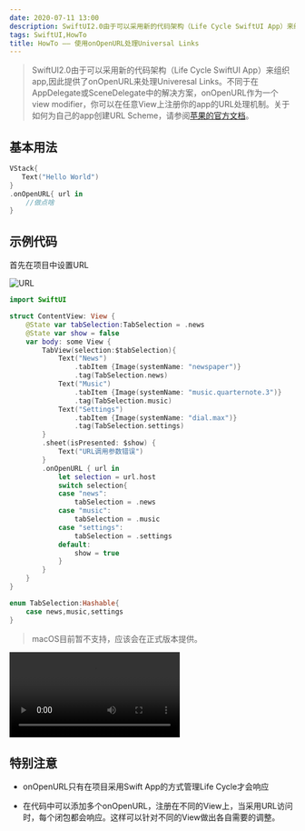 ```yaml
---
date: 2020-07-11 13:00
description: SwiftUI2.0由于可以采用新的代码架构（Life Cycle SwiftUI App）来组织app,因此提供了onOpenURL来处理Univeresal Links。不同于在AppDelegate或SceneDelegate中的解决方案，onOpenURL作为一个view modifier，你可以在任意View上注册你的app的URL处理机制。
tags: SwiftUI,HowTo
title: HowTo —— 使用onOpenURL处理Universal Links
---
```



> SwiftUI2.0由于可以采用新的代码架构（Life Cycle SwiftUI App）来组织app,因此提供了onOpenURL来处理Univeresal Links。不同于在AppDelegate或SceneDelegate中的解决方案，onOpenURL作为一个view modifier，你可以在任意View上注册你的app的URL处理机制。关于如何为自己的app创建URL Scheme，请参阅[苹果的官方文档](https://developer.apple.com/documentation/uikit/inter-process_communication/allowing_apps_and_websites_to_link_to_your_content/defining_a_custom_url_scheme_for_your_app)。

## 基本用法 ##

```swift
VStack{
   Text("Hello World")
}
.onOpenURL{ url in
    //做点啥
}
```

## 示例代码 ##

首先在项目中设置URL

![URL](https://cdn.fatbobman.com/howto-swiftui-onOpenURL-URL.png)

```swift
import SwiftUI

struct ContentView: View {
    @State var tabSelection:TabSelection = .news
    @State var show = false
    var body: some View {
        TabView(selection:$tabSelection){
            Text("News")
                .tabItem {Image(systemName: "newspaper")}
                .tag(TabSelection.news)
            Text("Music")
                .tabItem {Image(systemName: "music.quarternote.3")}
                .tag(TabSelection.music)
            Text("Settings")
                .tabItem {Image(systemName: "dial.max")}
                .tag(TabSelection.settings)
        }
        .sheet(isPresented: $show) {
            Text("URL调用参数错误")
        }
        .onOpenURL { url in
            let selection = url.host
            switch selection{
            case "news":
                tabSelection = .news
            case "music":
                tabSelection = .music
            case "settings":
                tabSelection = .settings
            default:
                show = true
            }
        }
    }
}

enum TabSelection:Hashable{
    case news,music,settings
}
```

> macOS目前暂不支持，应该会在正式版本提供。

<video src="https://cdn.fatbobman.com/howto-swiftui-onOpenURL-video.mp4" controls = "controls">你的浏览器不支持本视频</video>

## 特别注意 ##

* onOpenURL只有在项目采用Swift App的方式管理Life Cycle才会响应

* 在代码中可以添加多个onOpenURL，注册在不同的View上，当采用URL访问时，每个闭包都会响应。这样可以针对不同的View做出各自需要的调整。
